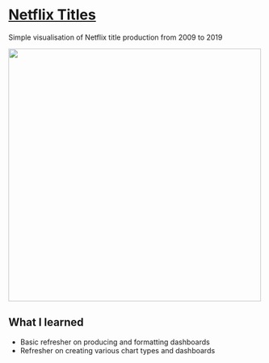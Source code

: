 # [Netflix Titles](https://public.tableau.com/profile/shafeeq.mollagee#!/vizhome/NetflixProduction2009to2019/Dashboard1?publish=yes)

Simple visualisation of Netflix title production from 2009 to 2019 

<img src = "https://i.postimg.cc/HxTvFp6L/Netflix-1.png" width = "500"> 


## What I learned

- Basic refresher on producing and formatting dashboards 
- Refresher on creating various chart types and dashboards